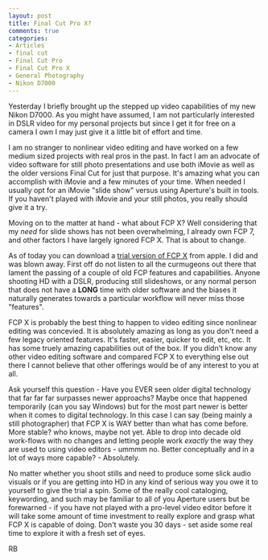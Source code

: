 ```yaml
---
layout: post
title: Final Cut Pro X?
comments: true
categories:
- Articles
- final cut
- Final Cut Pro
- Final Cut Pro X
- General Photography
- Nikon D7000
---
```

Yesterday I briefly brought up the stepped up video capabilities of my new Nikon D7000. As you might have assumed, I am not particularly interested in DSLR video for my personal projects but since I get it for free on a camera I own I may just give it a little bit of effort and time.

I am no stranger to nonlinear video editing and have worked on a few medium sized projects with real pros in the past. In fact I am an advocate of video software for still photo presentations and use both iMovie as well as the older versions Final Cut for just that purpose. It's amazing what you can accomplish with iMovie and a few minutes of your time. When needed I usually opt for an iMovie "slide show" versus using Aperture's built in tools. If you haven't played with iMovie and your still photos, you really should give it a try.

Moving on to the matter at hand - what about FCP X? Well considering that my <em>need</em> for slide shows has not been overwhelming, I already own FCP 7, and other factors I have largely ignored FCP X. That is about to change.

As of today you can download a <a href="http://www.apple.com/finalcutpro/">trial version of FCP X</a> from apple. I did and was blown away. First off do not listen to all the curmugeons out there that lament the passing of a couple of old FCP features and capabilities. Anyone shooting HD with a DSLR, producing still slideshows, or any normal person that does not have a <strong>LONG</strong> time with older software and the biases it naturally generates towards a particular workflow will never miss those "features".

FCP X is probably the best thing to happen to video editing since nonlinear editing was concevied. It is absolutely amazing as long as you don't need a few legacy oriented features. It's faster, easier, quicker to edit, etc, etc. It has some truely amazing capabilities out of the box. If you didn't know any other video editing software and compared FCP X to everything else out there I cannot believe that other offerings would be of any interest to you at all.

Ask yourself this question - Have you EVER seen older digital technology that far far far surpasses newer approachs? Maybe once that happened temporarily (can you say Windows) but for the most part newer is better when it comes to digital technology. In this case I can say (being mainly a still photographer) that FCP X is WAY better than what has come before. More stable? who knows, maybe not yet. Able to drop into decade old work-flows with no changes and letting people work <em>exactly</em> the way they are used to using video editors - ummmm no. Better conceptually and in a lot of ways more capable? - Absolutely.

No matter whether you shoot stills and need to produce some slick audio visuals or if you are getting into HD in any kind of serious way you owe it to yourself to give the trial a spin. Some of the really cool cataloging, keywording, and such may be familiar to all of you Aperture users but be forewarned - if you have not played with a pro-level video editor before it will take some amount of time investment to really explore and grasp what FCP X is capable of doing. Don't waste you 30 days - set aside some real time to explore it with a fresh set of eyes.

RB